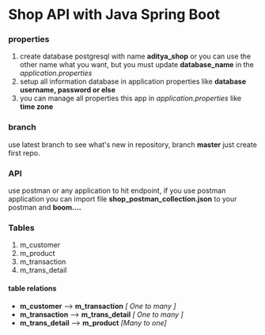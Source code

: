 

# Shop API with Java Spring Boot


### properties
1. create database postgresql with name __aditya_shop__ or you can use the other name what you want,
but you must update **database_name** in the _application.properties_
2. setup all information database in application properties like **database username, password or else**
3. you can manage all properties this app in _application.properties_ like __time zone__


### branch 
use latest branch to see what's new in repository, branch **master** just create first repo.


### API
use postman or any application to hit endpoint, if you use postman application
you can import file __shop_postman_collection.json__ to your postman and **boom....**

### Tables
1. m_customer
2. m_product
3. m_transaction
4. m_trans_detail

#### table relations
- __m_customer__ --> __m_transaction__ _[ One to many ]_
- __m_transaction__ --> __m_trans_detail__ _[ One to many ]_
- __m_trans_detail__ --> __m_product__ _[Many to one]_


